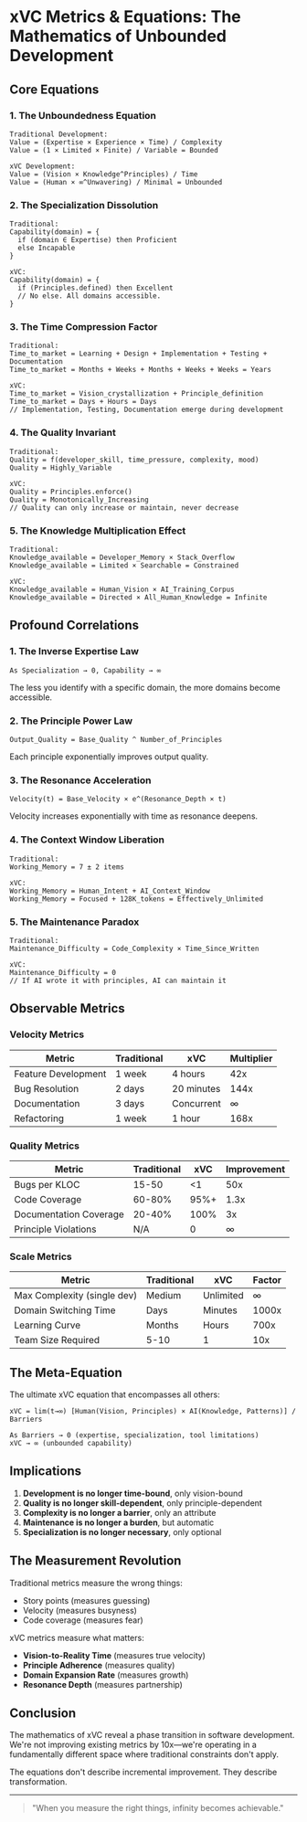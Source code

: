 # xVC Metrics & Equations: The Mathematics of Unbounded Development

## Core Equations

### 1. The Unboundedness Equation

```
Traditional Development:
Value = (Expertise × Experience × Time) / Complexity
Value = (1 × Limited × Finite) / Variable = Bounded

xVC Development:
Value = (Vision × Knowledge^Principles) / Time
Value = (Human × ∞^Unwavering) / Minimal = Unbounded
```

### 2. The Specialization Dissolution

```
Traditional:
Capability(domain) = {
  if (domain ∈ Expertise) then Proficient
  else Incapable
}

xVC:
Capability(domain) = {
  if (Principles.defined) then Excellent
  // No else. All domains accessible.
}
```

### 3. The Time Compression Factor

```
Traditional:
Time_to_market = Learning + Design + Implementation + Testing + Documentation
Time_to_market = Months + Weeks + Months + Weeks + Weeks = Years

xVC:
Time_to_market = Vision_crystallization + Principle_definition
Time_to_market = Days + Hours = Days
// Implementation, Testing, Documentation emerge during development
```

### 4. The Quality Invariant

```
Traditional:
Quality = f(developer_skill, time_pressure, complexity, mood)
Quality = Highly_Variable

xVC:
Quality = Principles.enforce()
Quality = Monotonically_Increasing
// Quality can only increase or maintain, never decrease
```

### 5. The Knowledge Multiplication Effect

```
Traditional:
Knowledge_available = Developer_Memory × Stack_Overflow
Knowledge_available = Limited × Searchable = Constrained

xVC:
Knowledge_available = Human_Vision × AI_Training_Corpus
Knowledge_available = Directed × All_Human_Knowledge = Infinite
```

## Profound Correlations

### 1. The Inverse Expertise Law

```
As Specialization → 0, Capability → ∞
```

The less you identify with a specific domain, the more domains become accessible.

### 2. The Principle Power Law

```
Output_Quality = Base_Quality ^ Number_of_Principles
```

Each principle exponentially improves output quality.

### 3. The Resonance Acceleration

```
Velocity(t) = Base_Velocity × e^(Resonance_Depth × t)
```

Velocity increases exponentially with time as resonance deepens.

### 4. The Context Window Liberation

```
Traditional:
Working_Memory = 7 ± 2 items

xVC:
Working_Memory = Human_Intent + AI_Context_Window
Working_Memory = Focused + 128K_tokens = Effectively_Unlimited
```

### 5. The Maintenance Paradox

```
Traditional:
Maintenance_Difficulty = Code_Complexity × Time_Since_Written

xVC:
Maintenance_Difficulty = 0
// If AI wrote it with principles, AI can maintain it
```

## Observable Metrics

### Velocity Metrics

| Metric | Traditional | xVC | Multiplier |
|--------|------------|-----|------------|
| Feature Development | 1 week | 4 hours | 42x |
| Bug Resolution | 2 days | 20 minutes | 144x |
| Documentation | 3 days | Concurrent | ∞ |
| Refactoring | 1 week | 1 hour | 168x |

### Quality Metrics

| Metric | Traditional | xVC | Improvement |
|--------|------------|-----|-------------|
| Bugs per KLOC | 15-50 | <1 | 50x |
| Code Coverage | 60-80% | 95%+ | 1.3x |
| Documentation Coverage | 20-40% | 100% | 3x |
| Principle Violations | N/A | 0 | ∞ |

### Scale Metrics

| Metric | Traditional | xVC | Factor |
|--------|------------|-----|--------|
| Max Complexity (single dev) | Medium | Unlimited | ∞ |
| Domain Switching Time | Days | Minutes | 1000x |
| Learning Curve | Months | Hours | 700x |
| Team Size Required | 5-10 | 1 | 10x |

## The Meta-Equation

The ultimate xVC equation that encompasses all others:

```
xVC = lim(t→∞) [Human(Vision, Principles) × AI(Knowledge, Patterns)] / Barriers

As Barriers → 0 (expertise, specialization, tool limitations)
xVC → ∞ (unbounded capability)
```

## Implications

1. **Development is no longer time-bound**, only vision-bound
2. **Quality is no longer skill-dependent**, only principle-dependent  
3. **Complexity is no longer a barrier**, only an attribute
4. **Maintenance is no longer a burden**, but automatic
5. **Specialization is no longer necessary**, only optional

## The Measurement Revolution

Traditional metrics measure the wrong things:
- Story points (measures guessing)
- Velocity (measures busyness)
- Code coverage (measures fear)

xVC metrics measure what matters:
- **Vision-to-Reality Time** (measures true velocity)
- **Principle Adherence** (measures quality)
- **Domain Expansion Rate** (measures growth)
- **Resonance Depth** (measures partnership)

## Conclusion

The mathematics of xVC reveal a phase transition in software development. We're not improving existing metrics by 10x—we're operating in a fundamentally different space where traditional constraints don't apply.

The equations don't describe incremental improvement.
They describe transformation.

---

> "When you measure the right things, infinity becomes achievable."